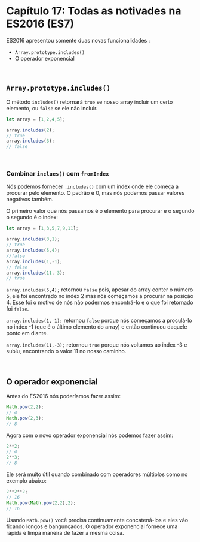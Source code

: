 # Capítulo 17: Todas as notivades na ES2016 (ES7)

ES2016 apresentou somente duas novas funcionalidades :

- `Array.prototype.includes()`
- O operador exponencial

&nbsp;

## `Array.prototype.includes()`

O método `includes()` retornará `true` se nosso array incluir um certo elemento, ou `false` se ele não incluir.

```js
let array = [1,2,4,5];

array.includes(2);
// true
array.includes(3);
// false
```

&nbsp;

### Combinar `inclues()` com `fromIndex`

Nós podemos fornecer `.includes()` com um index onde ele começa a procurar pelo elemento. O padrão é 0, mas nós podemos passar valores negativos também.

O primeiro valor que nós passamos é o elemento para procurar e o segundo o segundo é o index:

``` js
let array = [1,3,5,7,9,11];

array.includes(3,1);
// true
array.includes(5,4);
//false
array.includes(1,-1);
// false
array.includes(11,-3);
// true
```

`array.includes(5,4);` retornou `false` pois, apesar do array conter o número 5, ele foi encontrado no index 2 mas nós começamos a procurar na posição 4. Esse foi o motivo de nós não podermos encontrá-lo e o que foi retornado foi `false`.

`array.includes(1,-1);` retornou `false` porque nós começamos a proculá-lo no index -1 (que é o último elemento do array) e então continuou daquele ponto em diante.

`array.includes(11,-3);` retornou `true` porque nós voltamos ao index -3 e subiu, encontrando o valor 11 no nosso caminho.

&nbsp;

## O operador exponencial

Antes do ES2016 nós poderíamos fazer assim:

``` js
Math.pow(2,2);
// 4
Math.pow(2,3);
// 8
```

Agora com o novo operador exponencial nós podemos fazer assim:

```js
2**2;
// 4
2**3;
// 8
```

Ele será muito útil quando combinado com operadores múltiplos como no exemplo abaixo:

``` js
2**2**2;
// 16
Math.pow(Math.pow(2,2),2);
// 16
```

Usando `Math.pow()` você precisa continuamente concatená-los e eles vão ficando longos e bangunçados. O operador exponencial fornece uma rápida e limpa maneira de fazer a mesma coisa.
